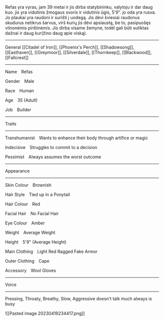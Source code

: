 Refas yra vyras, jam 39 metai ir jis dirba statybininku, valytoju ir dar daug kuo. jis yra vidutinis žmogaus svoris ir vidutinis ūgis, 5'9". jo oda yra rusva. Jo plaukai yra raudoni ir surišti į uodegą. Jis dėvi šviesiai raudonus skudurus netikrus šarvus, virš kurių jis dėvi apsiaustą, be to, pasipuošęs vilnonėmis pirštinėmis. Jis dirba visame žemyne, todėl gali būti sutiktas dažnai ir daug kur(žino daug apie viską).

---

General [[Citadel of Iron]], [[Phoenix's Perch]], [[Shadowsong]], [[Easthaven]], [[Greymoor]], [[Silverdale]], [[Thornkeep]], [[Blackwood]], [[Fallcrest]]

---

Name Refas

Gender Male

Race Human

Age 35 (Adult)

Job Builder


---

Traits

---

Transhumanist Wants to enhance their body through artifice or magic

Indecisive Struggles to commit to a decision

Pessimist Always assumes the worst outcome

---

Appearance

---

Skin Colour Brownish

Hair Style Tied up in a Ponytail

Hair Colour Red

Facial Hair No Facial Hair

Eye Colour Amber

Weight Average Weight

Height 5'9" (Average Height)

Main Clothing Light Red Ragged Fake Armor

Outer Clothing Cape

Accessory Wool Gloves

---

Voice

---


Pressing, Throaty, Breathy, Slow, Aggressive doesn't talk much always is busy

![[Pasted image 20230419234417.png]]
